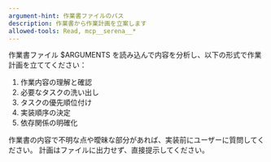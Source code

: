 ```yaml
---
argument-hint: 作業書ファイルのパス
description: 作業書から作業計画を立案します
allowed-tools: Read, mcp__serena__*
---
```


作業書ファイル $ARGUMENTS を読み込んで内容を分析し、以下の形式で作業計画を立ててください：

1. 作業内容の理解と確認
2. 必要なタスクの洗い出し
3. タスクの優先順位付け
4. 実装順序の決定
5. 依存関係の明確化

作業書の内容で不明な点や曖昧な部分があれば、実装前にユーザーに質問してください。
計画はファイルに出力せず、直接提示してください。